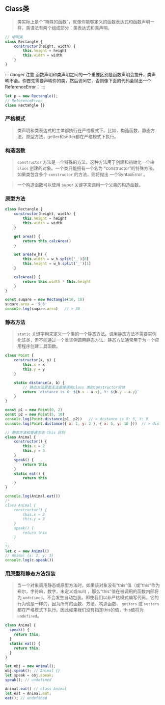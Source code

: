 ## Class类

> 类实际上是个“特殊的函数”，就像你能够定义的函数表达式和函数声明一样，类语法有两个组成部分：类表达式和类声明。

```js
// 申明类
class Rectangle {
    constructor(height, width) {
        this.height = height
        this.width = width
    }
}
```

::: danger 注意
函数声明和类声明之间的一个重要区别是函数声明会提升，类声明不会。你首先需要声明你的类，然后访问它，否则像下面的代码会抛出一个ReferenceError：
:::
```js
let p = new Rectangle(); 
// ReferenceError
class Rectangle {}
```

### 严格模式
> 类声明和类表达式的主体都执行在严格模式下。比如，构造函数，静态方法，原型方法，getter和setter都在严格模式下执行。

### 构造函数
> `constructor` 方法是一个特殊的方法，这种方法用于创建和初始化一个由 `class` 创建的对象。一个类只能拥有一个名为 “constructor”的特殊方法。如果类包含多个 `constructor` 的方法，则将抛出 一个SyntaxError 。

> 一个构造函数可以使用 super 关键字来调用一个父类的构造函数。

### 原型方法
```js
class Rectangle {
    constructor(height, width) {
        this.height = height
        this.width = width
    }

    get area() {
        return this.calcArea()
    }

    set area(w_h) {
        this.width = w_h.split('_')[0]
        this.height = w_h.split('_')[1]
    }

    calcArea() {
        return this.width * this.height
    }
}

const suqare = new Rectangle(10, 10)
suqare.area = '5_6'
console.log(suqare.area)   // > 30
```

### 静态方法
> `static` 关键字用来定义一个类的一个静态方法。调用静态方法不需要实例化该类，但不能通过一个类实例调用静态方法。静态方法通常用于为一个应用程序创建工具函数。

```js
class Point {
    constructor(x, y) {
        this.x = x
        this.y = y
    }

    static distance(a, b) {
        // 静态方法里面无法直接调用class 类的constructor实体
        return `distance is X: ${b.x - a.x}, Y: ${b.y - a.y}`
    }
}

const p1 = new Point(0, 2)
const p2 = new Point(5, 10)
console.log(Point.distance(p1, p2))   // > distance is X: 5, Y: 8
console.log(Point.distance({ x: 1, y: 2 }, { x: 5, y: 10 }))  // > distance is X: 4, Y: 8
```

```js
// 静态方法和普通方法 this 区别
class Animal {
    constructor() {
        this.x = 2
        this.y = 3
    }
    speak() {
        return this
    }
    static eat() {
        return this
    }
}

console.log(Animal.eat())
/* 
class Animal {
    constructor() {
        this.x = 2
        this.y = 3
    }
    speak() {
        return this
    }
…
*/
let c = new Animal()
// Animal {x: 2, y: 3}
console.log(c.speak())
```

### 用原型和静态方法包装
> 当一个对象调用静态或原型方法时，如果该对象没有“this”值（或“this”作为布尔，字符串，数字，未定义或null) ，那么“this”值在被调用的函数内部将为 `undefined`。不会发生自动包装。即使我们以非严格模式编写代码，它的行为也是一样的，因为所有的函数、方法、构造函数、 `getters` 或 `setters` 都在严格模式下执行。因此如果我们没有指定this的值，this值将为 `undefined`。

```js
class Animal { 
  speak() {
    return this;
  }
  static eat() {
    return this;
  }
}

let obj = new Animal();
obj.speak(); // Animal {}
let speak = obj.speak;
speak(); // undefined

Animal.eat() // class Animal
let eat = Animal.eat;
eat(); // undefined
```